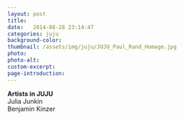 ```yaml
---
layout: post
title: 
date:   2014-08-28 23:14:47
categories: juju
background-color: 
thumbnail: /assets/img/juju/JUJU_Paul_Rand_Homage.jpg
photo: 
photo-alt: 
custom-excerpt: 
page-introduction: 
---
```

**Artists in JUJU**<br>
Julia Junkin<br>
Benjamin Kinzer<br>